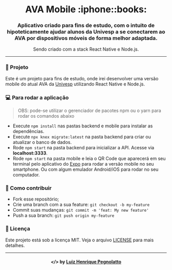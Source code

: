 <h1 align="center">
    AVA Mobile :iphone::books:
</h1>

<h3 align="center">Aplicativo criado para fins de estudo, com o intuito de hipoteticamente ajudar alunos da Univesp a se conectarem ao AVA por dispositivos móveis de forma melhor adaptada.</h2>

<p align="center"> Sendo criado com a stack React Native e Node.js.</p>

---

### :triangular_ruler: Projeto

Este é um projeto para fins de estudo, onde irei desenvolver uma versão mobile do atual AVA da [Univesp](https://univesp.br/) utilizando React Native e Node.js.

### :computer: Para rodar a aplicação

> OBS: pode-se utilizar o gerenciador de pacotes npm ou o yarn para rodar os comandos abaixo

- Execute `npm install` nas pastas backend e mobile para instalar as dependências.
- Execute `npx knex migrate:latest` na pasta backend para criar ou atualizar o banco de dados.
- Rode `npm start` na pasta backend para inicializar a API. Acesse via **localhost:3333**.
- Rode `npm start` na pasta mobile e leia o QR Code que aparecerá em seu terminal pelo aplicativo do [Expo](https://expo.io/) para rodar a versão mobile no seu smartphone. Ou com algum emulador Android/iOS para rodar no seu computador.

### :stars: Como contribuir

- Fork esse repositório;
- Crie uma branch com a sua feature: `git checkout -b my-feature`
- Commit suas mudanças: `git commit -m 'feat: My new feature'`
- Push a sua branch: `git push origin my-feature`

### :memo: Licença

Este projeto está sob a licença MIT. Veja o arquivo [LICENSE](LICENSE) para mais detalhes.

---

<h4 align="center"> <em>&lt;/&gt;</em> by <a href="https://github.com/lhpegnolatto" target="_blank">Luiz Henrique Pegnolatto</a> </h4>
